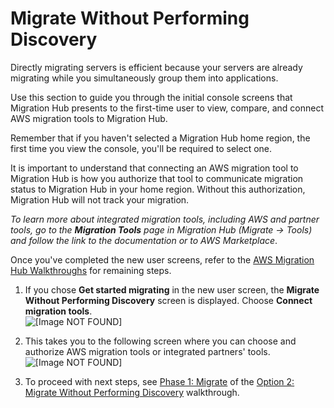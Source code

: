 # Migrate Without Performing Discovery<a name="gs-new-user-migration"></a>

Directly migrating servers is efficient because your servers are already migrating while you simultaneously group them into applications\.

Use this section to guide you through the initial console screens that Migration Hub presents to the first\-time user to view, compare, and connect AWS migration tools to Migration Hub\.

Remember that if you haven't selected a Migration Hub home region, the first time you view the console, you'll be required to select one\.

It is important to understand that connecting an AWS migration tool to Migration Hub is how you authorize that tool to communicate migration status to Migration Hub in your home region\. Without this authorization, Migration Hub will not track your migration\. 

*To learn more about integrated migration tools, including AWS and partner tools, go to the **Migration Tools** page in Migration Hub \(Migrate \-> Tools\) and follow the link to the documentation or to AWS Marketplace*\.

Once you've completed the new user screens, refer to the [AWS Migration Hub Walkthroughs](walkthroughs.md) for remaining steps\.

1. If you chose **Get started migrating** in the new user screen, the **Migrate Without Performing Discovery** screen is displayed\. Choose **Connect migration tools**\.  
![\[Image NOT FOUND\]](http://docs.aws.amazon.com/migrationhub/latest/ug/images/workflow2modal.png)

1. This takes you to the following screen where you can choose and authorize AWS migration tools or integrated partners' tools\.  
![\[Image NOT FOUND\]](http://docs.aws.amazon.com/migrationhub/latest/ug/images/MigrationToolsUnauth.png)

1. To proceed with next steps, see [Phase 1: Migrate](migrate-wt-migrate.md) of the [Option 2: Migrate Without Performing Discovery](migrate-walkthroughs.md) walkthrough\.